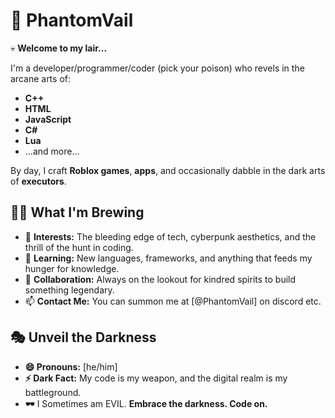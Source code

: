 # 👾 PhantomVail
:skull: 
**Welcome to my lair...**

I'm a developer/programmer/coder (pick your poison) who revels in the arcane arts of:
- **C++**
- **HTML**
- **JavaScript**
- **C#**
- **Lua**
- ...and more...

By day, I craft **Roblox games**, **apps**, and occasionally dabble in the dark arts of **executors**.

## 🧛‍♂️ What I'm Brewing
- 👀 **Interests:** The bleeding edge of tech, cyberpunk aesthetics, and the thrill of the hunt in coding.
- 🌱 **Learning:** New languages, frameworks, and anything that feeds my hunger for knowledge.
- 💞️ **Collaboration:** Always on the lookout for kindred spirits to build something legendary.
- 📫 **Contact Me:** You can summon me at [@PhantomVail] on discord etc.

## 🎭 Unveil the Darkness
- **😄 Pronouns:** [he/him]
- **⚡ Dark Fact:** My code is my weapon, and the digital realm is my battleground.
- **🕶️**  I Sometimes am EVIL.
**Embrace the darkness. Code on.** 



<!---
PhantomVail/PhantomVail is a ✨ special ✨ repository because its `README.md` (this file) appears on your GitHub profile.
You can click the Preview link to take a look at your changes.
--->
